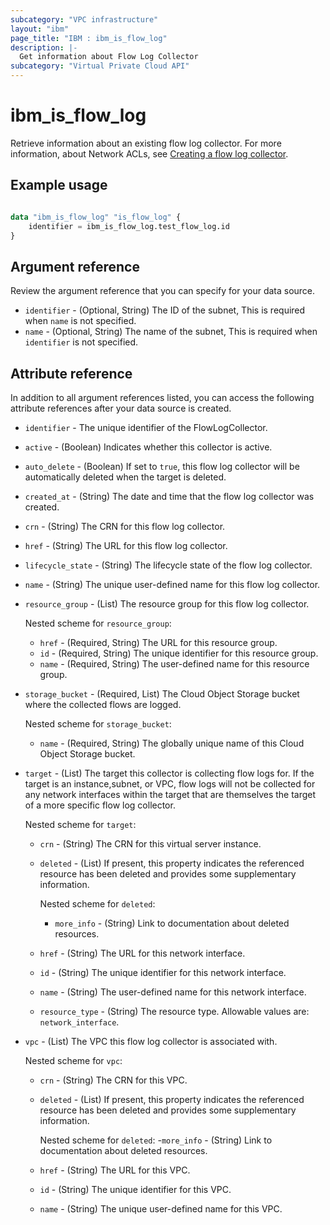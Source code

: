 ```yaml
---
subcategory: "VPC infrastructure"
layout: "ibm"
page_title: "IBM : ibm_is_flow_log"
description: |-
  Get information about Flow Log Collector
subcategory: "Virtual Private Cloud API"
---
```


# ibm_is_flow_log

Retrieve information about an existing flow log collector. For more information, about Network ACLs, see [Creating a flow log collector](https://cloud.ibm.com/docs/vpc?topic=vpc-ordering-flow-log-collector).

## Example usage

```terraform

data "ibm_is_flow_log" "is_flow_log" {
	identifier = ibm_is_flow_log.test_flow_log.id
}
```

## Argument reference

Review the argument reference that you can specify for your data source.

- `identifier` - (Optional, String) The ID of the subnet, This is required when `name` is not specified.
- `name` - (Optional, String) The name of the subnet,  This is required when `identifier` is not specified.

## Attribute reference

In addition to all argument references listed, you can access the following attribute references after your data source is created.

- `identifier` - The unique identifier of the FlowLogCollector.
- `active` - (Boolean) Indicates whether this collector is active.
- `auto_delete` - (Boolean) If set to `true`, this flow log collector will be automatically deleted when the target is deleted.
- `created_at` - (String) The date and time that the flow log collector was created.
- `crn` - (String) The CRN for this flow log collector.
- `href` - (String) The URL for this flow log collector.
- `lifecycle_state` - (String) The lifecycle state of the flow log collector.
- `name` - (String) The unique user-defined name for this flow log collector.
- `resource_group` - (List) The resource group for this flow log collector.

	Nested scheme for `resource_group`:
    - `href` - (Required, String) The URL for this resource group.
    - `id` - (Required, String) The unique identifier for this resource group.
    - `name` - (Required, String) The user-defined name for this resource group.

- `storage_bucket` - (Required, List) The Cloud Object Storage bucket where the collected flows are logged.
  
	Nested scheme for `storage_bucket`:
    - `name` - (Required, String) The globally unique name of this Cloud Object Storage bucket.

- `target` - (List) The target this collector is collecting flow logs for. If the target is an instance,subnet, or VPC, flow logs will not be collected for any network interfaces within the target that are themselves the target of a more specific flow log collector.

	Nested scheme for `target`:
    - `crn` - (String) The CRN for this virtual server instance.
    - `deleted` - (List) If present, this property indicates the referenced resource has been deleted and provides some supplementary information.
	
		Nested scheme for `deleted`:
      	- `more_info` - (String) Link to documentation about deleted resources.
    - `href` - (String) The URL for this network interface.
	- `id` - (String) The unique identifier for this network interface.
   	- `name` - (String) The user-defined name for this network interface.
  	- `resource_type` - (String) The resource type. Allowable values are: `network_interface`.

- `vpc` - (List) The VPC this flow log collector is associated with.
	
	Nested scheme for `vpc`:
	- `crn` - (String) The CRN for this VPC.
	- `deleted` - (List) If present, this property indicates the referenced resource has been deleted and provides some supplementary information.
		
		Nested scheme for `deleted`:
  		-`more_info` - (String) Link to documentation about deleted resources.
	- `href` - (String) The URL for this VPC.
	- `id` - (String) The unique identifier for this VPC.
	- `name` - (String) The unique user-defined name for this VPC.
